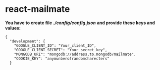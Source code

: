 # react-mailmate

**You have to create file** **_./config/config.json_** **and provide these keys and values:**

```
{
  "development": {
    "GOOGLE_CLIENT_ID": "Your_client_ID",
    "GOOGLE_CLIENT_SECRET": "Your_secret_key",
    "MONGODB_URI": "mongodb://address.to.mongodb/mailmate",
    "COOKIE_KEY": "anymunberofrandomcharecters"
  }
```
